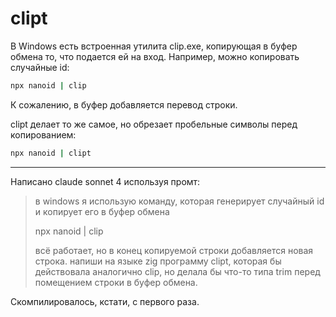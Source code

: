 # clipt

В Windows есть встроенная утилита clip.exe, копирующая в буфер обмена то, что подается ей на вход. Например, можно копировать случайные id:

```bat
npx nanoid | clip
```

К сожалению, в буфер добавляется перевод строки.

clipt делает то же самое, но обрезает пробельные символы перед копированием:

```bat
npx nanoid | clipt
```

---

Написано claude sonnet 4 используя промт:

> в windows я использую команду, которая генерирует случайный id и копирует его в буфер обмена
> 
> npx nanoid | clip
> 
> всё работает, но в конец копируемой строки добавляется новая строка. напиши на языке zig программу clipt, которая бы действовала аналогично clip, но делала бы что-то типа trim перед помещением строки в буфер обмена.

Скомпилировалось, кстати, с первого раза.
